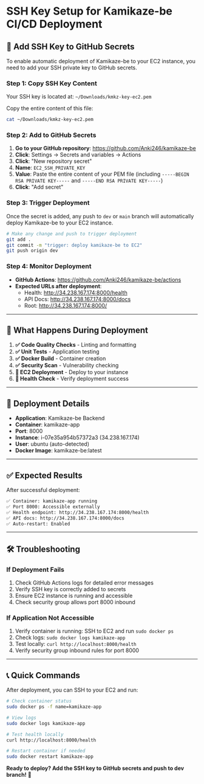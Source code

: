 # SSH Key Setup for Kamikaze-be CI/CD Deployment

## 🔑 **Add SSH Key to GitHub Secrets**

To enable automatic deployment of Kamikaze-be to your EC2 instance, you need to add your SSH private key to GitHub secrets.

### **Step 1: Copy SSH Key Content**

Your SSH key is located at: `~/Downloads/kmkz-key-ec2.pem`

Copy the entire content of this file:

```bash
cat ~/Downloads/kmkz-key-ec2.pem
```

### **Step 2: Add to GitHub Secrets**

1. **Go to your GitHub repository**: https://github.com/Anki246/kamikaze-be
2. **Click**: Settings → Secrets and variables → Actions
3. **Click**: "New repository secret"
4. **Name**: `EC2_SSH_PRIVATE_KEY`
5. **Value**: Paste the entire content of your PEM file (including `-----BEGIN RSA PRIVATE KEY-----` and `-----END RSA PRIVATE KEY-----`)
6. **Click**: "Add secret"

### **Step 3: Trigger Deployment**

Once the secret is added, any push to `dev` or `main` branch will automatically deploy Kamikaze-be to your EC2 instance.

```bash
# Make any change and push to trigger deployment
git add .
git commit -m "trigger: deploy kamikaze-be to EC2"
git push origin dev
```

### **Step 4: Monitor Deployment**

- **GitHub Actions**: https://github.com/Anki246/kamikaze-be/actions
- **Expected URLs after deployment**:
  - Health: http://34.238.167.174:8000/health
  - API Docs: http://34.238.167.174:8000/docs
  - Root: http://34.238.167.174:8000/

---

## 🚀 **What Happens During Deployment**

1. **✅ Code Quality Checks** - Linting and formatting
2. **✅ Unit Tests** - Application testing  
3. **✅ Docker Build** - Container creation
4. **✅ Security Scan** - Vulnerability checking
5. **🚀 EC2 Deployment** - Deploy to your instance
6. **🏥 Health Check** - Verify deployment success

---

## 🔧 **Deployment Details**

- **Application**: Kamikaze-be Backend
- **Container**: kamikaze-app
- **Port**: 8000
- **Instance**: i-07e35a954b57372a3 (34.238.167.174)
- **User**: ubuntu (auto-detected)
- **Docker Image**: kamikaze-be:latest

---

## ✅ **Expected Results**

After successful deployment:

```bash
✅ Container: kamikaze-app running
✅ Port 8000: Accessible externally  
✅ Health endpoint: http://34.238.167.174:8000/health
✅ API docs: http://34.238.167.174:8000/docs
✅ Auto-restart: Enabled
```

---

## 🛠️ **Troubleshooting**

### **If Deployment Fails**
1. Check GitHub Actions logs for detailed error messages
2. Verify SSH key is correctly added to secrets
3. Ensure EC2 instance is running and accessible
4. Check security group allows port 8000 inbound

### **If Application Not Accessible**
1. Verify container is running: SSH to EC2 and run `sudo docker ps`
2. Check logs: `sudo docker logs kamikaze-app`
3. Test locally: `curl http://localhost:8000/health`
4. Verify security group inbound rules for port 8000

---

## 📞 **Quick Commands**

After deployment, you can SSH to your EC2 and run:

```bash
# Check container status
sudo docker ps -f name=kamikaze-app

# View logs
sudo docker logs kamikaze-app

# Test health locally
curl http://localhost:8000/health

# Restart container if needed
sudo docker restart kamikaze-app
```

**Ready to deploy? Add the SSH key to GitHub secrets and push to dev branch!** 🚀
